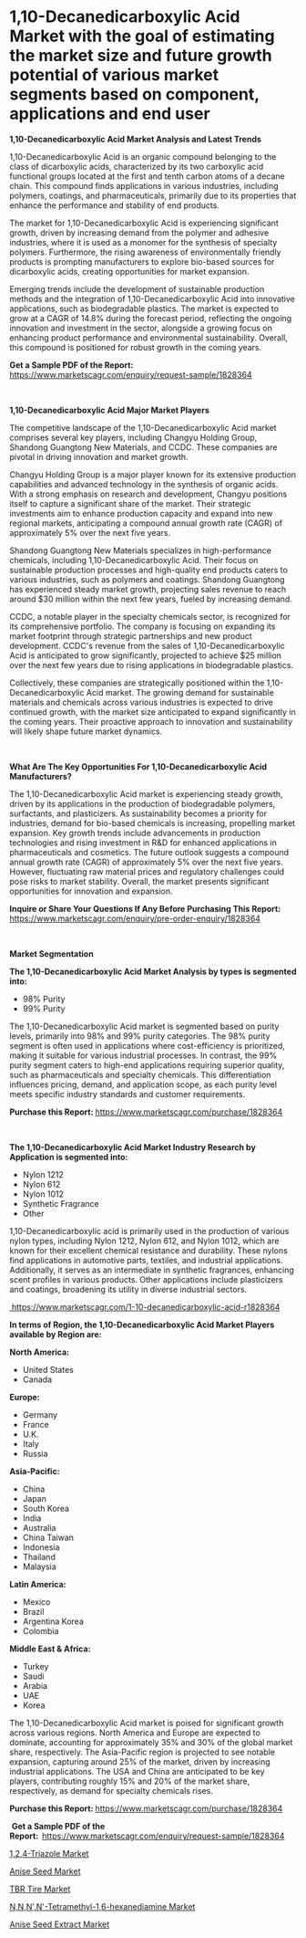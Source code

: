 <p><h1>1,10-Decanedicarboxylic Acid Market with the goal of estimating the market size and future growth potential of various market segments based on component, applications and end user</h1></p><p><strong>1,10-Decanedicarboxylic Acid Market Analysis and Latest Trends</strong></p>
<p><p>1,10-Decanedicarboxylic Acid is an organic compound belonging to the class of dicarboxylic acids, characterized by its two carboxylic acid functional groups located at the first and tenth carbon atoms of a decane chain. This compound finds applications in various industries, including polymers, coatings, and pharmaceuticals, primarily due to its properties that enhance the performance and stability of end products.</p><p>The market for 1,10-Decanedicarboxylic Acid is experiencing significant growth, driven by increasing demand from the polymer and adhesive industries, where it is used as a monomer for the synthesis of specialty polymers. Furthermore, the rising awareness of environmentally friendly products is prompting manufacturers to explore bio-based sources for dicarboxylic acids, creating opportunities for market expansion.</p><p>Emerging trends include the development of sustainable production methods and the integration of 1,10-Decanedicarboxylic Acid into innovative applications, such as biodegradable plastics. The market is expected to grow at a CAGR of 14.8% during the forecast period, reflecting the ongoing innovation and investment in the sector, alongside a growing focus on enhancing product performance and environmental sustainability. Overall, this compound is positioned for robust growth in the coming years.</p></p>
<p><strong>Get a Sample PDF of the Report:&nbsp;</strong> <a href="https://www.marketscagr.com/enquiry/request-sample/1828364?utm_campaign=1278&utm_medium=2&utm_source=Github&utm_content=ia&utm_term=15102024&utm_id=110-decanedicarboxylic-acid">https://www.marketscagr.com/enquiry/request-sample/1828364</a></p>
<p>&nbsp;</p>
<p><strong>1,10-Decanedicarboxylic Acid Major Market Players</strong></p>
<p><p>The competitive landscape of the 1,10-Decanedicarboxylic Acid market comprises several key players, including Changyu Holding Group, Shandong Guangtong New Materials, and CCDC. These companies are pivotal in driving innovation and market growth.</p><p>Changyu Holding Group is a major player known for its extensive production capabilities and advanced technology in the synthesis of organic acids. With a strong emphasis on research and development, Changyu positions itself to capture a significant share of the market. Their strategic investments aim to enhance production capacity and expand into new regional markets, anticipating a compound annual growth rate (CAGR) of approximately 5% over the next five years.</p><p>Shandong Guangtong New Materials specializes in high-performance chemicals, including 1,10-Decanedicarboxylic Acid. Their focus on sustainable production processes and high-quality end products caters to various industries, such as polymers and coatings. Shandong Guangtong has experienced steady market growth, projecting sales revenue to reach around $30 million within the next few years, fueled by increasing demand.</p><p>CCDC, a notable player in the specialty chemicals sector, is recognized for its comprehensive portfolio. The company is focusing on expanding its market footprint through strategic partnerships and new product development. CCDC's revenue from the sales of 1,10-Decanedicarboxylic Acid is anticipated to grow significantly, projected to achieve $25 million over the next few years due to rising applications in biodegradable plastics.</p><p>Collectively, these companies are strategically positioned within the 1,10-Decanedicarboxylic Acid market. The growing demand for sustainable materials and chemicals across various industries is expected to drive continued growth, with the market size anticipated to expand significantly in the coming years. Their proactive approach to innovation and sustainability will likely shape future market dynamics.</p></p>
<p>&nbsp;</p>
<p><strong>What Are The Key Opportunities For 1,10-Decanedicarboxylic Acid Manufacturers?</strong></p>
<p><p>The 1,10-Decanedicarboxylic Acid market is experiencing steady growth, driven by its applications in the production of biodegradable polymers, surfactants, and plasticizers. As sustainability becomes a priority for industries, demand for bio-based chemicals is increasing, propelling market expansion. Key growth trends include advancements in production technologies and rising investment in R&D for enhanced applications in pharmaceuticals and cosmetics. The future outlook suggests a compound annual growth rate (CAGR) of approximately 5% over the next five years. However, fluctuating raw material prices and regulatory challenges could pose risks to market stability. Overall, the market presents significant opportunities for innovation and expansion.</p></p>
<p><strong>Inquire or Share Your Questions If Any Before Purchasing This Report:</strong> <a href="https://www.marketscagr.com/enquiry/pre-order-enquiry/1828364?utm_campaign=1278&utm_medium=2&utm_source=Github&utm_content=ia&utm_term=15102024&utm_id=110-decanedicarboxylic-acid">https://www.marketscagr.com/enquiry/pre-order-enquiry/1828364</a></p>
<p>&nbsp;</p>
<p><strong>Market Segmentation</strong></p>
<p><strong>The 1,10-Decanedicarboxylic Acid Market Analysis by types is segmented into:</strong></p>
<p><ul><li>98% Purity</li><li>99% Purity</li></ul></p>
<p><p>The 1,10-Decanedicarboxylic Acid market is segmented based on purity levels, primarily into 98% and 99% purity categories. The 98% purity segment is often used in applications where cost-efficiency is prioritized, making it suitable for various industrial processes. In contrast, the 99% purity segment caters to high-end applications requiring superior quality, such as pharmaceuticals and specialty chemicals. This differentiation influences pricing, demand, and application scope, as each purity level meets specific industry standards and customer requirements.</p></p>
<p><strong>Purchase this Report:&nbsp;</strong><a href="https://www.marketscagr.com/purchase/1828364?utm_campaign=1278&utm_medium=2&utm_source=Github&utm_content=ia&utm_term=15102024&utm_id=110-decanedicarboxylic-acid">https://www.marketscagr.com/purchase/1828364</a></p>
<p>&nbsp;</p>
<p><strong>The 1,10-Decanedicarboxylic Acid Market Industry Research by Application is segmented into:</strong></p>
<p><ul><li>Nylon 1212</li><li>Nylon 612</li><li>Nylon 1012</li><li>Synthetic Fragrance</li><li>Other</li></ul></p>
<p><p>1,10-Decanedicarboxylic acid is primarily used in the production of various nylon types, including Nylon 1212, Nylon 612, and Nylon 1012, which are known for their excellent chemical resistance and durability. These nylons find applications in automotive parts, textiles, and industrial applications. Additionally, it serves as an intermediate in synthetic fragrances, enhancing scent profiles in various products. Other applications include plasticizers and coatings, broadening its utility in diverse industrial sectors.</p></p>
<p><a href="https://www.marketscagr.com/1-10-decanedicarboxylic-acid-r1828364?utm_campaign=1278&utm_medium=2&utm_source=Github&utm_content=ia&utm_term=15102024&utm_id=110-decanedicarboxylic-acid">&nbsp;https://www.marketscagr.com/1-10-decanedicarboxylic-acid-r1828364</a></p>
<p><strong>In terms of Region, the 1,10-Decanedicarboxylic Acid Market Players available by Region are:</strong></p>
<p>
    <p> <strong> North America: </strong>
        <ul>
            <li>United States</li>
            <li>Canada</li>
        </ul>
        </p> 
    <p> <strong> Europe: </strong>
        <ul>
            <li>Germany</li>
            <li>France</li>
            <li>U.K.</li>
            <li>Italy</li>
            <li>Russia</li>
        </ul>
        </p> 
    <p> <strong> Asia-Pacific: </strong>
        <ul>
            <li>China</li>
            <li>Japan</li>
            <li>South Korea</li>
            <li>India</li>
            <li>Australia</li>
            <li>China Taiwan</li>
            <li>Indonesia</li>
            <li>Thailand</li>
            <li>Malaysia</li>
        </ul>
        </p> 
    <p> <strong> Latin America: </strong>
        <ul>
            <li>Mexico</li>
            <li>Brazil</li>
            <li>Argentina Korea</li>
            <li>Colombia</li>
        </ul>
        </p> 
    <p> <strong> Middle East & Africa: </strong>
        <ul>
            <li>Turkey</li>
            <li>Saudi</li>
            <li>Arabia</li>
            <li>UAE</li>
            <li>Korea</li>
        </ul>
    </p>
    </p>
<p><p>The 1,10-Decanedicarboxylic Acid market is poised for significant growth across various regions. North America and Europe are expected to dominate, accounting for approximately 35% and 30% of the global market share, respectively. The Asia-Pacific region is projected to see notable expansion, capturing around 25% of the market, driven by increasing industrial applications. The USA and China are anticipated to be key players, contributing roughly 15% and 20% of the market share, respectively, as demand for specialty chemicals rises.</p></p>
<p><strong>Purchase this Report: </strong><a href="https://www.marketscagr.com/purchase/1828364?utm_campaign=1278&utm_medium=2&utm_source=Github&utm_content=ia&utm_term=15102024&utm_id=110-decanedicarboxylic-acid">https://www.marketscagr.com/purchase/1828364</a></p>
<p>&nbsp;<strong>Get a Sample PDF of the Report:&nbsp;&nbsp;</strong><a href="https://www.marketscagr.com/enquiry/request-sample/1828364?utm_campaign=1278&utm_medium=2&utm_source=Github&utm_content=ia&utm_term=15102024&utm_id=110-decanedicarboxylic-acid">https://www.marketscagr.com/enquiry/request-sample/1828364</a></p>
<p><strong></strong></p>
<p><p><a href="https://github.com/deshawnj39lau/Market-Research-Report-List-1/blob/main/124-triazole-market.md?utm_campaign=1278&utm_medium=2&utm_source=Github&utm_content=ia&utm_term=15102024&utm_id=110-decanedicarboxylic-acid">1,2,4-Triazole Market</a></p><p><a href="https://www.linkedin.com/pulse/global-anise-seed-market-exploring-share-trends-future-tf2pe?utm_campaign=1278&utm_medium=2&utm_source=Github&utm_content=ia&utm_term=15102024&utm_id=110-decanedicarboxylic-acid">Anise Seed Market</a></p><p><a href="https://www.linkedin.com/pulse/global-tbr-tire-market-trends-innovations-forward-looking-fnwjf?utm_campaign=1278&utm_medium=2&utm_source=Github&utm_content=ia&utm_term=15102024&utm_id=110-decanedicarboxylic-acid">TBR Tire Market</a></p><p><a href="https://github.com/loree7bmunk/Market-Research-Report-List-1/blob/main/nnnn-tetramethyl-16-hexanediamine-market.md?utm_campaign=1278&utm_medium=2&utm_source=Github&utm_content=ia&utm_term=15102024&utm_id=110-decanedicarboxylic-acid">N,N,N',N'-Tetramethyl-1,6-hexanediamine Market</a></p><p><a href="https://www.linkedin.com/pulse/anise-seed-extract-revenue-growth-report-2024-2031-mkt-wired-upxge?utm_campaign=1278&utm_medium=2&utm_source=Github&utm_content=ia&utm_term=15102024&utm_id=110-decanedicarboxylic-acid">Anise Seed Extract Market</a></p></p>